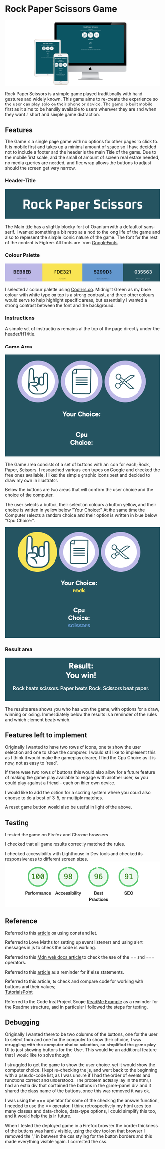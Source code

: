# Rock Paper Scissors Game

![Screenshot of Rock Paper Scissors page on a range of screen sizes to show responsiveness](/assets/images/readmeimg/3-devices-white.png)

Rock Paper Scissors is a simple game played traditionally with hand gestures and widely known. This game aims to re-create the experience so the user can play solo on their phone or device. The game is built mobile first as it aims to be handily available to users wherever they are and when they want a short and simple game distraction.


## Features

The Game is a single page game with no options for other pages to click to. It is mobile first and takes up a minimal amount of space so I have decided not to include a footer and the header is the main Title of the game. Due to the mobile first scale, and the small of amount of screen real estate needed, no media queries are needed, and flex wrap allows the buttons to adjust should the screen get very narrow.

### Header-Title

![Screenshot of the title](/assets/images/readmeimg/RPS-title.png)

The Main title has a slightly blocky font of Oxanium with a default of sans-serif. I wanted something a bit retro as a nod to the long life of the game and also to represent the simple iconic nature of the game.
The font for the rest of the content is Figtree. All fonts are from [GoogleFonts](https://fonts.google.com/specimen/Oxanium?query=oxan)

### Colour Palette

![Color palette image from Coolers.co](/assets/images/readmeimg/rps-colors.png)

I selected a colour palette using [Coolers.co](https://coolors.co/beb8eb-fde321-5299d3-0b5563). Midnight Green as my base colour with white type on top is a strong contrast, and three other colours would serve to help highlight specific areas, but essentially I wanted a strong contrast between the font and the background.

### Instructions 

A simple set of instructions remains at the top of the page directly under the header/H1 title.

### Game Area

![Screengrab of the game area before play](/assets/images/readmeimg/RPS-gamearea001.png)

The Game area consists of a set of buttons with an icon for each; Rock, Paper, Scissors. I researched various icon types on Google and checked the free ones available, I liked the simple graphic icons best and decided to draw my own in illustrator.

Below the buttons are two areas that will confirm the user choice and the choice of the computer.

The user selects a button, their selection colours a button yellow, and their choice is written in yellow below "Your Choice:" At the same time the Computer selects a random choice and their option is written in blue below "Cpu Choice:".

![Screengrab of the game area once a selection has been made](/assets/images/readmeimg/RPS-gamearea002.png)


### Result area

![Screengrab of the result area with the rules below](/assets/images/readmeimg/RPS-results.png)

The results area shows you who has won the game, with options for a draw, winning or losing. Immeadiately below the results is a reminder of the rules and which element beats which.


## Features left to implement

Originally I wanted to have two rows of icons, one to show the user selection and one to show the computer. I would still like to implement this as I think it would make the gameplay clearer, I find the Cpu Choice as it is now, not as easy to 'read'.

If there were two rows of buttons this would also allow for a future feature of making the game play available to engage with another user, so you could play against a friend - each on thier own device.

I would like to add the option for a scoring system where you could also choose to do a best of 3, 5, or multiple matches.

A reset game button would also be useful in light of the above.


## Testing
I tested the game on Firefox and Chrome browsers.

I checked that all game results correctly matched the rules.

I checked accessibility with Lighthouse in Dev tools and checked its responsiveness to different screen sizes.
![Screengrab of Lighthouse test](/assets/images/readmeimg/Screenshot%202024-08-24%20at%2021.00.46.png)


## Reference
Referred to this [article](https://www.shecodes.io/athena/124459-why-are-we-using-let-and-not-const#:~:text=We%20use%20let%20when%20we,that%20should%20not%20be%20reassigned) on using const and let.

Referred to Love Maths for setting up event listeners and using alert messages in js to check the code is working.

Referred to this [Mdn web docs article](https://developer.mozilla.org/en-US/docs/Web/JavaScript/Reference/Operators/Equality) to check the use of the == and === operators.

Referred to this [article](https://www.w3schools.com/js/js_if_else.asp) as a reminder for if else statements.

Referred to this article, to check and compare code for working with buttons and their values;<br>
[TutorialsPoint](https://www.tutorialspoint.com/how-to-find-the-value-of-a-button-with-javascript#:~:text=of%20value%20attribute.-,Step%201%20%E2%88%92%20In%20this%20step%2C%20we%20will%20define%20a%20button,attribute%20associated%20with%20particular%20value.&text=property%20of%20JavaScript_-,Step%203%20%E2%88%92%20In%20the%20third%20step%2C%20we%20will%20display%20the,code%20is%20working%20or%20not.)

Referred to the Code Inst Project Scope [ReadMe Example](https://learn.codeinstitute.net/courses/course-v1:CodeInstitute+JSE_PAGPPF+2021_Q2/courseware/30137de05cd847d1a6b6d2c7338c4655/c3bd296fe9d643af86e76e830e1470dd/) as a reminder for the Readme structure, and in particular I followed the steps for testing.


## Debugging
Originally I wanted there to be two columns of the buttons, one for the user to select from and one for the computer to show their choice, I was struggling with the computer choice selection, so simplified the game play UI to just showing buttons for the User. This would be an additional feature that I would like to solve though.

I struggled to get the game to show the user choice, yet it would show the computer choice. I kept re-checking the js, and went back to the beginning with a pseudo-code list, as I was unsure if I had the order of events and functions correct and understood. The problem actually lay in the html, I had an extra div that contained the buttons in the game-panel div, and it shared the class name of the buttons, once this was removed it was ok.

I was using the === operator for some of the checking the answer function, I needed to use the == operator. I think retrospectively my html uses too many classes and data-choice, data-type options, I could simplify this too, and it would help the js in future.

When I tested the deployed game in a Firefox browser the border thickness of the buttons was hardly visible, using the dev tool on that browser I removed the ',' in between the css styling for the button borders and this made everything visible again. I corrected the css.


